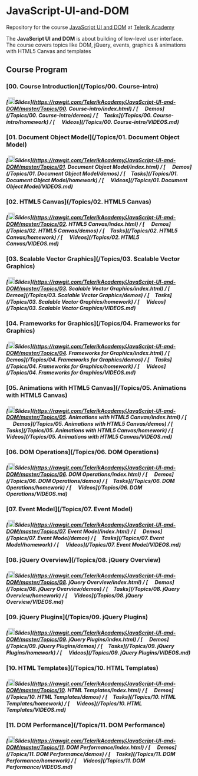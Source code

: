 # JavaScript-UI-and-DOM

Repository for the course [JavaScript UI and DOM](https://telerikacademy.com/Courses/Courses/Details/339) at [Telerik Academy](https://telerikacademy.com)

The **JavaScript UI and DOM** is about building of low-level user interface. The course covers topics like DOM, jQuery, events, graphics & animations with HTML5 Canvas and templates

##	Course Program

### [00. Course Introduction](/Topics/00. Course-intro)

##### [<img src="https://raw.githubusercontent.com/TelerikAcademy/Common/master/icons/presentation.png" height="18"/>Slides](https://rawgit.com/TelerikAcademy/JavaScript-UI-and-DOM/master/Topics/00. Course-intro/index.html) / [<img src="https://raw.githubusercontent.com/TelerikAcademy/Common/master/icons/code.png" height="15"> Demos](/Topics/00. Course-intro/demos) / [<img src="https://raw.githubusercontent.com/TelerikAcademy/Common/master/icons/homework.png" height="15">Tasks](/Topics/00. Course-intro/homework) / [<img src="https://raw.githubusercontent.com/TelerikAcademy/Common/master/icons/video.png" height="15"> Videos](/Topics/00. Course-intro/VIDEOS.md)

### [01. Document Object Model](/Topics/01. Document Object Model)

##### [<img src="https://raw.githubusercontent.com/TelerikAcademy/Common/master/icons/presentation.png" height="18"/>Slides](https://rawgit.com/TelerikAcademy/JavaScript-UI-and-DOM/master/Topics/01. Document Object Model/index.html) / [<img src="https://raw.githubusercontent.com/TelerikAcademy/Common/master/icons/code.png" height="15"> Demos](/Topics/01. Document Object Model/demos) / [<img src="https://raw.githubusercontent.com/TelerikAcademy/Common/master/icons/homework.png" height="15">Tasks](/Topics/01. Document Object Model/homework) / [<img src="https://raw.githubusercontent.com/TelerikAcademy/Common/master/icons/video.png" height="15"> Videos](/Topics/01. Document Object Model/VIDEOS.md)

### [02. HTML5 Canvas](/Topics/02. HTML5 Canvas)

##### [<img src="https://raw.githubusercontent.com/TelerikAcademy/Common/master/icons/presentation.png" height="18"/>Slides](https://rawgit.com/TelerikAcademy/JavaScript-UI-and-DOM/master/Topics/02. HTML5 Canvas/index.html) / [<img src="https://raw.githubusercontent.com/TelerikAcademy/Common/master/icons/code.png" height="15"> Demos](/Topics/02. HTML5 Canvas/demos) / [<img src="https://raw.githubusercontent.com/TelerikAcademy/Common/master/icons/homework.png" height="15">Tasks](/Topics/02. HTML5 Canvas/homework) / [<img src="https://raw.githubusercontent.com/TelerikAcademy/Common/master/icons/video.png" height="15"> Videos](/Topics/02. HTML5 Canvas/VIDEOS.md)

### [03. Scalable Vector Graphics](/Topics/03. Scalable Vector Graphics)

##### [<img src="https://raw.githubusercontent.com/TelerikAcademy/Common/master/icons/presentation.png" height="18"/>Slides](https://rawgit.com/TelerikAcademy/JavaScript-UI-and-DOM/master/Topics/03. Scalable Vector Graphics/index.html) / [<img src="https://raw.githubusercontent.com/TelerikAcademy/Common/master/icons/code.png" height="15"> Demos](/Topics/03. Scalable Vector Graphics/demos) / [<img src="https://raw.githubusercontent.com/TelerikAcademy/Common/master/icons/homework.png" height="15">Tasks](/Topics/03. Scalable Vector Graphics/homework) / [<img src="https://raw.githubusercontent.com/TelerikAcademy/Common/master/icons/video.png" height="15"> Videos](/Topics/03. Scalable Vector Graphics/VIDEOS.md)

### [04. Frameworks for Graphics](/Topics/04. Frameworks for Graphics)

##### [<img src="https://raw.githubusercontent.com/TelerikAcademy/Common/master/icons/presentation.png" height="18"/>Slides](https://rawgit.com/TelerikAcademy/JavaScript-UI-and-DOM/master/Topics/04. Frameworks for Graphics/index.html) / [<img src="https://raw.githubusercontent.com/TelerikAcademy/Common/master/icons/code.png" height="15"> Demos](/Topics/04. Frameworks for Graphics/demos) / [<img src="https://raw.githubusercontent.com/TelerikAcademy/Common/master/icons/homework.png" height="15">Tasks](/Topics/04. Frameworks for Graphics/homework) / [<img src="https://raw.githubusercontent.com/TelerikAcademy/Common/master/icons/video.png" height="15"> Videos](/Topics/04. Frameworks for Graphics/VIDEOS.md)

### [05. Animations with HTML5 Canvas](/Topics/05. Animations with HTML5 Canvas)

##### [<img src="https://raw.githubusercontent.com/TelerikAcademy/Common/master/icons/presentation.png" height="18"/>Slides](https://rawgit.com/TelerikAcademy/JavaScript-UI-and-DOM/master/Topics/05. Animations with HTML5 Canvas/index.html) / [<img src="https://raw.githubusercontent.com/TelerikAcademy/Common/master/icons/code.png" height="15"> Demos](/Topics/05. Animations with HTML5 Canvas/demos) / [<img src="https://raw.githubusercontent.com/TelerikAcademy/Common/master/icons/homework.png" height="15">Tasks](/Topics/05. Animations with HTML5 Canvas/homework) / [<img src="https://raw.githubusercontent.com/TelerikAcademy/Common/master/icons/video.png" height="15"> Videos](/Topics/05. Animations with HTML5 Canvas/VIDEOS.md)

### [06. DOM Operations](/Topics/06. DOM Operations)

##### [<img src="https://raw.githubusercontent.com/TelerikAcademy/Common/master/icons/presentation.png" height="18"/>Slides](https://rawgit.com/TelerikAcademy/JavaScript-UI-and-DOM/master/Topics/06. DOM Operations/index.html) / [<img src="https://raw.githubusercontent.com/TelerikAcademy/Common/master/icons/code.png" height="15"> Demos](/Topics/06. DOM Operations/demos) / [<img src="https://raw.githubusercontent.com/TelerikAcademy/Common/master/icons/homework.png" height="15">Tasks](/Topics/06. DOM Operations/homework) / [<img src="https://raw.githubusercontent.com/TelerikAcademy/Common/master/icons/video.png" height="15"> Videos](/Topics/06. DOM Operations/VIDEOS.md)

### [07. Event Model](/Topics/07. Event Model)

##### [<img src="https://raw.githubusercontent.com/TelerikAcademy/Common/master/icons/presentation.png" height="18"/>Slides](https://rawgit.com/TelerikAcademy/JavaScript-UI-and-DOM/master/Topics/07. Event Model/index.html) / [<img src="https://raw.githubusercontent.com/TelerikAcademy/Common/master/icons/code.png" height="15"> Demos](/Topics/07. Event Model/demos) / [<img src="https://raw.githubusercontent.com/TelerikAcademy/Common/master/icons/homework.png" height="15">Tasks](/Topics/07. Event Model/homework) / [<img src="https://raw.githubusercontent.com/TelerikAcademy/Common/master/icons/video.png" height="15"> Videos](/Topics/07. Event Model/VIDEOS.md)

### [08. jQuery Overview](/Topics/08. jQuery Overview)

##### [<img src="https://raw.githubusercontent.com/TelerikAcademy/Common/master/icons/presentation.png" height="18"/>Slides](https://rawgit.com/TelerikAcademy/JavaScript-UI-and-DOM/master/Topics/08. jQuery Overview/index.html) / [<img src="https://raw.githubusercontent.com/TelerikAcademy/Common/master/icons/code.png" height="15"> Demos](/Topics/08. jQuery Overview/demos) / [<img src="https://raw.githubusercontent.com/TelerikAcademy/Common/master/icons/homework.png" height="15">Tasks](/Topics/08. jQuery Overview/homework) / [<img src="https://raw.githubusercontent.com/TelerikAcademy/Common/master/icons/video.png" height="15"> Videos](/Topics/08. jQuery Overview/VIDEOS.md)

### [09. jQuery Plugins](/Topics/09. jQuery Plugins)

##### [<img src="https://raw.githubusercontent.com/TelerikAcademy/Common/master/icons/presentation.png" height="18"/>Slides](https://rawgit.com/TelerikAcademy/JavaScript-UI-and-DOM/master/Topics/09. jQuery Plugins/index.html) / [<img src="https://raw.githubusercontent.com/TelerikAcademy/Common/master/icons/code.png" height="15"> Demos](/Topics/09. jQuery Plugins/demos) / [<img src="https://raw.githubusercontent.com/TelerikAcademy/Common/master/icons/homework.png" height="15">Tasks](/Topics/09. jQuery Plugins/homework) / [<img src="https://raw.githubusercontent.com/TelerikAcademy/Common/master/icons/video.png" height="15"> Videos](/Topics/09. jQuery Plugins/VIDEOS.md)

### [10. HTML Templates](/Topics/10. HTML Templates)

##### [<img src="https://raw.githubusercontent.com/TelerikAcademy/Common/master/icons/presentation.png" height="18"/>Slides](https://rawgit.com/TelerikAcademy/JavaScript-UI-and-DOM/master/Topics/10. HTML Templates/index.html) / [<img src="https://raw.githubusercontent.com/TelerikAcademy/Common/master/icons/code.png" height="15"> Demos](/Topics/10. HTML Templates/demos) / [<img src="https://raw.githubusercontent.com/TelerikAcademy/Common/master/icons/homework.png" height="15">Tasks](/Topics/10. HTML Templates/homework) / [<img src="https://raw.githubusercontent.com/TelerikAcademy/Common/master/icons/video.png" height="15"> Videos](/Topics/10. HTML Templates/VIDEOS.md)

### [11. DOM Performance](/Topics/11. DOM Performance)

##### [<img src="https://raw.githubusercontent.com/TelerikAcademy/Common/master/icons/presentation.png" height="18"/>Slides](https://rawgit.com/TelerikAcademy/JavaScript-UI-and-DOM/master/Topics/11. DOM Performance/index.html) / [<img src="https://raw.githubusercontent.com/TelerikAcademy/Common/master/icons/code.png" height="15"> Demos](/Topics/11. DOM Performance/demos) / [<img src="https://raw.githubusercontent.com/TelerikAcademy/Common/master/icons/homework.png" height="15">Tasks](/Topics/11. DOM Performance/homework) / [<img src="https://raw.githubusercontent.com/TelerikAcademy/Common/master/icons/video.png" height="15"> Videos](/Topics/11. DOM Performance/VIDEOS.md)


<!--
## Preparing the local machine for Unit testing with Mocha and Chai 

* Install [JavaScript I/O](https://iojs.org/en/index.html "JavaScript I/O")
    * Try if it is working by typing in CMD/Terminal `$ iojs -v` (should produce result)
*	Open CMD/Terminal and run `$ npm install -g mocha`

## Preparing for the tests for each homework

*	Checkout the repository for the particular homework	
*	Open CMD/Terminal and navigate to the checked out repository with the homework
*	Run `npm install` in CMD/Terminal
	*	A folder `node_modules` should appear
*	You are ready to run the tests

## Running the tests

*	Navigate to the folder of the particular homework in CMD/Terminal
*	Requirements:
	*	JavaScript files must be called task-1.js, task-2.js etc..
	*	Each .js file must contain `module.exports=[name of the object/function]`
* 	Run `npm test`
	*	Test results should appear on the CMD/Terminal
 
## Upload in [BGCoder.com](http://bgcoder.com/)

*	Go to the specific homework
*	Select the task you will be sending
*	Wrap your result in:

		function solve() {
			return [your solution object/function];
		}
-->
